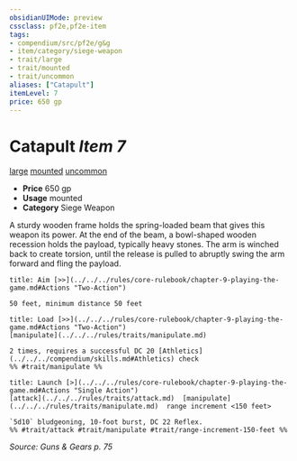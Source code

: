 ```yaml
---
obsidianUIMode: preview
cssclass: pf2e,pf2e-item
tags:
- compendium/src/pf2e/g&g
- item/category/siege-weapon
- trait/large
- trait/mounted
- trait/uncommon
aliases: ["Catapult"]
itemLevel: 7
price: 650 gp
---
```

# Catapult *Item 7*  
[large](../../../rules/traits/large-b1.md)  [mounted](../../../rules/traits/mounted-g-g.md)  [uncommon](../../../rules/traits/uncommon.md)  

- **Price** 650 gp
- **Usage** mounted
- **Category** Siege Weapon

A sturdy wooden frame holds the spring-loaded beam that gives this weapon its power. At the end of the beam, a bowl-shaped wooden recession holds the payload, typically heavy stones. The arm is winched back to create torsion, until the release is pulled to abruptly swing the arm forward and fling the payload.

```ad-embed-ability
title: Aim [>>](../../../rules/core-rulebook/chapter-9-playing-the-game.md#Actions "Two-Action")

50 feet, minimum distance 50 feet
```

```ad-embed-ability
title: Load [>>](../../../rules/core-rulebook/chapter-9-playing-the-game.md#Actions "Two-Action")
[manipulate](../../../rules/traits/manipulate.md)  

2 times, requires a successful DC 20 [Athletics](../../../compendium/skills.md#Athletics) check  
%% #trait/manipulate %%
```

```ad-embed-ability
title: Launch [>](../../../rules/core-rulebook/chapter-9-playing-the-game.md#Actions "Single Action")
[attack](../../../rules/traits/attack.md)  [manipulate](../../../rules/traits/manipulate.md)  range increment <150 feet>  

`5d10` bludgeoning, 10-foot burst, DC 22 Reflex.  
%% #trait/attack #trait/manipulate #trait/range-increment-150-feet %%
```

*Source: Guns & Gears p. 75*

